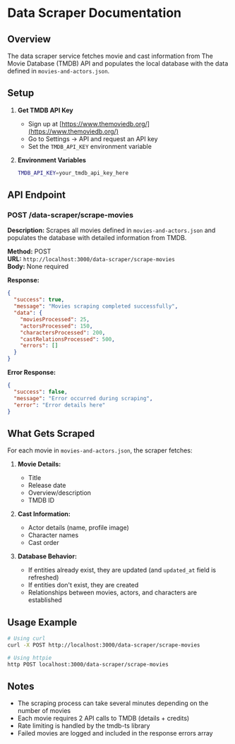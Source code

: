 # Data Scraper Documentation

## Overview

The data scraper service fetches movie and cast information from The Movie Database (TMDB) API and populates the local database with the data defined in `movies-and-actors.json`.

## Setup

1. **Get TMDB API Key**
   - Sign up at [https://www.themoviedb.org/](https://www.themoviedb.org/)
   - Go to Settings → API and request an API key
   - Set the `TMDB_API_KEY` environment variable

2. **Environment Variables**
   ```bash
   TMDB_API_KEY=your_tmdb_api_key_here
   ```

## API Endpoint

### POST /data-scraper/scrape-movies

**Description:** Scrapes all movies defined in `movies-and-actors.json` and populates the database with detailed information from TMDB.

**Method:** POST  
**URL:** `http://localhost:3000/data-scraper/scrape-movies`  
**Body:** None required

**Response:**
```json
{
  "success": true,
  "message": "Movies scraping completed successfully",
  "data": {
    "moviesProcessed": 25,
    "actorsProcessed": 150,
    "charactersProcessed": 200,
    "castRelationsProcessed": 500,
    "errors": []
  }
}
```

**Error Response:**
```json
{
  "success": false,
  "message": "Error occurred during scraping",
  "error": "Error details here"
}
```

## What Gets Scraped

For each movie in `movies-and-actors.json`, the scraper fetches:

1. **Movie Details:**
   - Title
   - Release date
   - Overview/description
   - TMDB ID

2. **Cast Information:**
   - Actor details (name, profile image)
   - Character names
   - Cast order

3. **Database Behavior:**
   - If entities already exist, they are updated (and `updated_at` field is refreshed)
   - If entities don't exist, they are created
   - Relationships between movies, actors, and characters are established

## Usage Example

```bash
# Using curl
curl -X POST http://localhost:3000/data-scraper/scrape-movies

# Using httpie
http POST localhost:3000/data-scraper/scrape-movies
```

## Notes

- The scraping process can take several minutes depending on the number of movies
- Each movie requires 2 API calls to TMDB (details + credits)
- Rate limiting is handled by the tmdb-ts library
- Failed movies are logged and included in the response errors array 